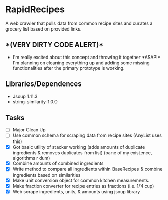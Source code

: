 # RapidRecipes
A web crawler that pulls data from common recipe sites and curates a grocery list based on provided links.

<h2>*(VERY DIRTY CODE ALERT)*</h2>
<ul>
  <li>I'm really excited about this concept and throwing it together *ASAP!* I'm planning on cleaning everything up and adding
  some missing functionalities after the primary prototype is working. </li>
</ul>

<h2>Libraries/Dependences</h2>
<ul>
  <li>Jsoup 1.11.3</li>
  <li>string-similarity-1.0.0</li>
</ul>



<h2>Tasks</h2>

- [ ] Major Clean Up
- [ ] Use common schema for scraping data from recipe sites (AnyList uses this)
- [x] Got basic utility of stacker working (adds amounts of duplicate ingredients & removes duplicates from list) (bane of my existence, algorithms r dum)
- [x] Combine amounts of combined ingredients
- [x] Write method to compare all ingredients within BaseRecipes & combine ingredients based on similarities
- [x] Make unit conversion object for common kitchen measurements.
- [x] Make fraction converter for recipe entries as fractions (i.e. 1/4 cup)
- [x] Web scrape ingredients, units, & amounts using jsoup library
